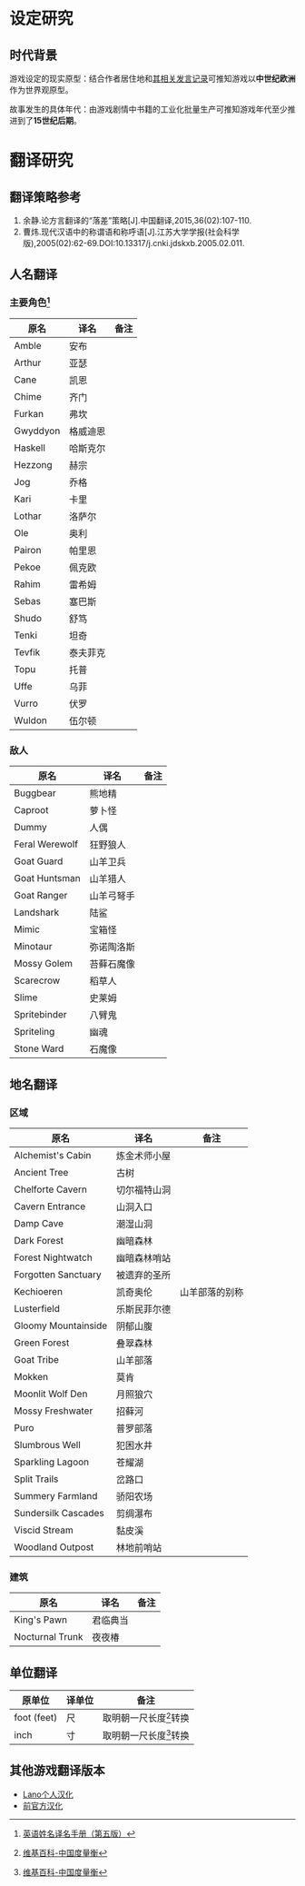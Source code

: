 # 设定研究

## 时代背景

游戏设定的现实原型：结合作者居住地和[其相关发言记录](https://discord.com/channels/981511623766331473/981984164347805716/999854144284282880)可推知游戏以**中世纪欧洲**作为世界观原型。

故事发生的具体年代：由游戏剧情中书籍的工业化批量生产可推知游戏年代至少推进到了**15世纪后期**。

# 翻译研究

## 翻译策略参考

1. 余静.论方言翻译的“落差”策略[J].中国翻译,2015,36(02):107-110.
2. 曹炜.现代汉语中的称谓语和称呼语[J].江苏大学学报(社会科学版),2005(02):62-69.DOI:10.13317/j.cnki.jdskxb.2005.02.011.

## 人名翻译

### 主要角色[^1]

原名 | 译名 | 备注
--- | --- | ---
Amble | 安布 |
Arthur | 亚瑟 |
Cane | 凯恩 |
Chime | 齐门 |
Furkan | 弗坎 |
Gwyddyon | 格威迪恩 |
Haskell | 哈斯克尔 |
Hezzong | 赫宗 |
Jog | 乔格 |
Kari | 卡里 |
Lothar | 洛萨尔 |
Ole | 奥利 |
Pairon | 帕里恩 |
Pekoe | 佩克欧 |
Rahim | 雷希姆 |
Sebas | 塞巴斯 |
Shudo | 舒笃 |
Tenki | 坦奇 |
Tevfik | 泰夫菲克 |
Topu | 托普 |
Uffe | 乌菲 |
Vurro | 伏罗 |
Wuldon | 伍尔顿 |

### 敌人

原名 | 译名 | 备注
--- | --- | ---
Buggbear | 熊地精 |
Caproot | 萝卜怪 |
Dummy | 人偶 |
Feral Werewolf | 狂野狼人 |
Goat Guard | 山羊卫兵 |
Goat Huntsman | 山羊猎人 |
Goat Ranger | 山羊弓弩手 |
Landshark | 陆鲨 |
Mimic | 宝箱怪 |
Minotaur | 弥诺陶洛斯 |
Mossy Golem | 苔藓石魔像 |
Scarecrow | 稻草人 |
Slime | 史莱姆 |
Spritebinder | 八臂鬼 |
Spriteling | 幽魂 |
Stone Ward | 石魔像 |


## 地名翻译

### 区域

原名 | 译名 | 备注
--- | --- | ---
Alchemist's Cabin | 炼金术师小屋 |
Ancient Tree | 古树 |
Chelforte Cavern | 切尔福特山洞 |
Cavern Entrance | 山洞入口 |
Damp Cave | 潮湿山洞 |
Dark Forest | 幽暗森林 |
Forest Nightwatch | 幽暗森林哨站 |
Forgotten Sanctuary | 被遗弃的圣所 |
Kechioeren | 凯奇奥伦 | 山羊部落的别称
Lusterfield | 乐斯民菲尔德 |
Gloomy Mountainside | 阴郁山腹 |
Green Forest | 叠翠森林 |
Goat Tribe | 山羊部落 |
Mokken | 莫肯 |
Moonlit Wolf Den | 月照狼穴 |
Mossy Freshwater | 招藓河 |
Puro | 普罗部落 |
Slumbrous Well | 犯困水井 |
Sparkling Lagoon | 苍耀湖 |
Split Trails | 岔路口 |
Summery Farmland | 骄阳农场 |
Sundersilk Cascades | 剪绸瀑布 |
Viscid Stream | 黏皮溪 |
Woodland Outpost | 林地前哨站 |

### 建筑

原名 | 译名 | 备注
--- | --- | ---
King's Pawn | 君临典当 |
Nocturnal Trunk | 夜夜椿 |


## 单位翻译

原单位 | 译单位 | 备注
--- | --- | ---
foot (feet) | 尺 | 取明朝一尺长度[^2]转换
inch | 寸 | 取明朝一尺长度[^2]转换


## 其他游戏翻译版本

- [Lano个人汉化](https://www.gamemale.com/forum.php?mod=viewthread&tid=99072)
- [前官方汉化](https://tieba.baidu.com/p/7998972608)

[^1]: [英语姓名译名手册（第五版）](https://www.cp.com.cn/book/d04f0003-3.html)
[^2]: [维基百科-中国度量衡](https://zh.wikipedia.org/wiki/%E4%B8%AD%E5%9C%8B%E5%BA%A6%E9%87%8F%E8%A1%A1)
